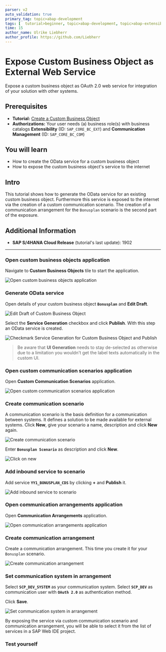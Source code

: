 ```yaml
---
parser: v2
auto_validation: true
primary_tag: topic>abap-development
tags: [  tutorial>beginner, topic>abap-development, topic>abap-extensibility ]
time: 15
author_name: Ulrike Liebherr
author_profile: https://github.com/Liebherr
---
```


# Expose Custom Business Object as External Web Service
<!-- description --> Expose a custom business object as OAuth 2.0 web service for integration of your solution with other systems.

## Prerequisites  
- **Tutorial:**
[Create a Custom Business Object](abap-extensibility-cbo-create)
 - **Authorizations:** Your user needs (a) business role(s) with business catalogs **Extensibility** (ID: `SAP_CORE_BC_EXT`) and **Communication Management** (ID: `SAP_CORE_BC_COM`)

## You will learn  
- How to create the OData service for a custom business object
- How to expose the custom business object's service to the internet

## Intro
This tutorial shows how to generate the OData service for an existing custom business object. Furthermore this service is exposed to the internet via the creation of a custom communication scenario. The creation of a communication arrangement for the `Bonusplan` scenario is the second part of the exposure.
## Additional Information
- **SAP S/4HANA Cloud Release** (tutorial's last update): 1902

---

### Open custom business objects application

Navigate to **Custom Business Objects** tile to start the application.

![Open custom business objects application](s4_CBO_tile.png)


### Generate OData service

Open details of your custom business object **`Bonusplan`** and **Edit Draft**.

![Edit Draft of Custom Business Object](s4_CBO_editDraft.png)

Select the **Service Generation** checkbox and click **Publish**. With this step an OData service is created.

![Checkmark Service Generation for Custom Business Object and Publish](s4_CBO_checkService_Publish.png)

> Be aware that **UI Generation** needs to stay de-selected as otherwise due to a limitation you wouldn't get the label texts automatically in the custom UI.


### Open custom communication scenarios application

Open **Custom Communication Scenarios** application.

![Open custom communication scenarios application](s4_customScenario_tile.png)


### Create communication scenario

A communication scenario is the basis definition for a communication between systems. It defines a solution to be made available for external systems. Click **New**, give your scenario a name, description and click **New** again.

![Create communication scenario](s4_customScenario_newButton.png)

Enter **`Bonusplan Scenario`** as description and click **New**.

![Click on new](s4_customScenario_newPopUp.png)


### Add inbound service to scenario

Add service **`YY1_BONUSPLAN_CDS`** by clicking **+** and **Publish** it.

![Add inbound service to scenario](s4_customScenario_publish.png)


### Open communication arrangements application

Open **Communication Arrangements** application.

![Open communication arrangements application](s4_communicationArrangement_tile.png)


### Create communication arrangement

Create a communication arrangement. This time you create it for your `Bonusplan` scenario.

![Create communication arrangement](s4_communicationArrangement_newPopUp.png)


### Set communication system in arrangement

Select **`SCP_DEV_SYSTEM`** as your communication system. Select **`SCP_DEV`** as communication user with **`OAuth 2.0`** as authentication method.

Click **Save**.

![Set communication system in arrangement](s4_communicationArrangement_save.png)

By exposing the service via custom communication scenario and communication arrangement, you will be able to select it from the list of services in a SAP Web IDE project.


### Test yourself



